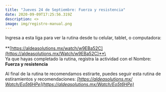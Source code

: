 ```yaml
---
title: "Jueves 24 de Septiembre: Fuerza y resistencia"
date: 2020-09-09T17:25:56.319Z
description: <>
image: img/registro-manual.png
---
```

Ingresa a esta liga para ver la rutina desde tu celular, tablet, o computadora:\
\
**[https://aldeasolutions.mx/​watch/w9EBa52C](https://aldeasolutions.mx/Watch/w9EBa52C)**\
\
Ya que hayas completado la rutina, registra la actividad con el Nombre: **Fuerza y resistencia**

Al final de la rutina te recomendamos estirarte, puedes seguir esta rutina de estiramientos y recomendaciones: *[https://aldeasolutions.mx/​Watch/Eo5t6HPe](https://aldeasolutions.mx/Watch/Eo5t6HPe)*